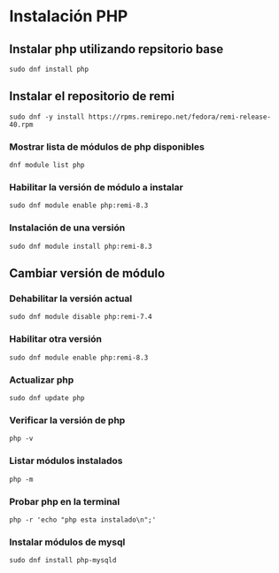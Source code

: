 # Instalación PHP

## Instalar php utilizando repsitorio base

```
sudo dnf install php
```

## Instalar el repositorio de remi
```
sudo dnf -y install https://rpms.remirepo.net/fedora/remi-release-40.rpm
```

### Mostrar lista de módulos de php disponibles

```
dnf module list php
```

### Habilitar la versión de módulo a instalar

```
sudo dnf module enable php:remi-8.3
```

### Instalación de una versión

```
sudo dnf module install php:remi-8.3
```

## Cambiar versión de módulo

### Dehabilitar la versión actual

```
sudo dnf module disable php:remi-7.4
```

### Habilitar otra versión

```
sudo dnf module enable php:remi-8.3
```

### Actualizar php

```
sudo dnf update php
```

### Verificar la versión de php

```
php -v
```

### Listar módulos instalados

```
php -m
```

### Probar php en la terminal

```
php -r 'echo "php esta instalado\n";'
```

### Instalar módulos de mysql

```
sudo dnf install php-mysqld
```